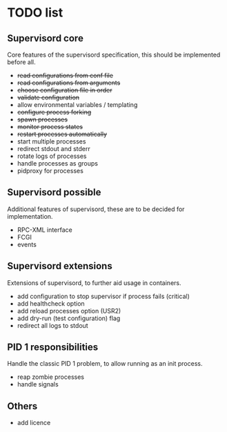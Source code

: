 # TODO list

## Supervisord core

Core features of the supervisord specification, this should be implemented before all.

* ~~read configurations from conf file~~
* ~~read configurations from arguments~~
* ~~choose configuration file in order~~
* ~~validate configuration~~
* allow environmental variables / templating
* ~~configure process forking~~
* ~~spawn processes~~
* ~~monitor process states~~
* ~~restart processes automatically~~
* start multiple processes
* redirect stdout and stderr
* rotate logs of processes
* handle processes as groups
* pidproxy for processes

## Supervisord possible

Additional features of supervisord, these are to be decided for implementation.

* RPC-XML interface
* FCGI
* events

## Supervisord extensions

Extensions of supervisord, to further aid usage in containers.

* add configuration to stop supervisor if process fails (critical)
* add healthcheck option
* add reload processes option (USR2)
* add dry-run (test configuration) flag
* redirect all logs to stdout

## PID 1 responsibilities

Handle the classic PID 1 problem, to allow running as an init process.

* reap zombie processes
* handle signals

## Others
* add licence